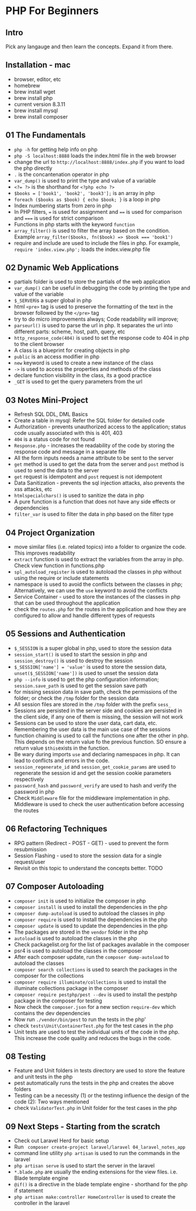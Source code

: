 # PHP For Beginners

## Intro

Pick any langauge and then learn the concepts. Expand it from there.

## Installation - mac

- browser, editor, etc
- homebrew
- brew install wget
- brew install php
- current version 8.3.11
- brew install mysql
- brew install composer

## 01 The Fundamentals

- `php -h` for getting help info on php
- `php -S localhost:8888` loads the index.html file in the web browser
- change the url to `http://localhost:8888/index.php` if you want to load the php directly
- `.` is the concantenation operator in php
- `var_dump()` is used to print the type and value of a variable
- `<?= ?>` is the shorthand for `<?php echo ?>`
- `$books = ['book1', 'book2', 'book3'];` is an array in php
- `foreach ($books as $book) { echo $book; }` is a loop in php
- Index numbering starts from zero in php
- In PHP filters, `=` is used for assignment and `==` is used for comparison and `===` is used for strict comparison
- Functions in php starts with the keyword `function`
- `array_filter()` is used to filter the array based on the condition. Example `array_filter($books, fn($book) => $book === 'book1')` 
- require and include are used to include the files in php. For example, `require 'index.view.php';` loads the index.view.php file

## 02 Dynamic Web Applications

- partials folder is used to store the partials of the web application
- `var_dump()` can be useful in debugging the code by printing the type and value of the variable
- `$_SERVER`is a super global in php
- html `<pre>` tag is used to preserve the formatting of the text in the browser followed by the `</pre>` tag
- try to do micro improvements always; Code readability will improve;
- `parseurl()` is used to parse the url in php. It separates the url into different parts: scheme, host, path, query, etc
- `http_response_code(404)` is used to set the response code to 404 in php to the client browser
- A class is a blueprint for creating objects in php
- `public` is an access modifier in php
- `new` keyword is used to create a new instance of the class
- `->` is used to access the properties and methods of the class
- declare function visibility in the class, its a good practice
- `_GET` is used to get the query parameters from the url

## 03 Notes Mini-Project

- Refresh SQL DDL, DML Basics
- Create a table in mysql: Refer the SQL folder for detailed code
- Authorization - prevents unauthorized access to the application; status code usually associated with this is 401, 403
- `404` is a status code for not found
- `Response.php` - increases the readability of the code by storing the response code and message in a separate file
- All the form inputs needs a name attribute to be sent to the server
- `get` method is used to get the data from the server and `post` method is used to send the data to the server
- `get` request is idempotent and `post` request is not idempotent
- Data Sanitization - prevents the sql injection attacks, also prevents the xss attacks, etc
- `htmlspecialchars()` is used to sanitize the data in php
- A pure function is a function that does not have any side effects or dependencies
- `filter_var` is used to filter the data in php based on the filter type

## 04 Project Organization

- move similar files (i.e. related topics) into a folder to organize the code. This improves readability
- `extract` function is used to extract the variables from the array in php. Check view function in functions.php
- `spl_autoload_register` is used to autoload the classes in php without using the require or include statements
- namespace is used to avoid the conflicts between the classes in php; Alternatively, we can use the `use` keyword to avoid the conflicts
- Service Container - used to store the instances of the classes in php that can be used throughout the application
- check the `routes.php` for the routes in the application and how they are configured to allow and handle different types of requests

## 05 Sessions and Authentication

- `$_SESSION` is a super global in php, used to store the session data
- `session_start()` is used to start the session in php and `session_destroy()` is used to destroy the session
- `$_SESSION['name'] = 'value'` is used to store the session data, `unset($_SESSION['name'])` is used to unset the session data
- `php --info` is used to get the php configuration information; `session.save_path` is used to get the session save path
- for missing session data in save path, check the permissions of the folder; or check the `/tmp` folder for the session data
- All session files are stored in the `/tmp` folder with the prefix `sess_`
- Sessions are persisted in the server side and cookies are persisted in the client side, if any one of them is missing, the session will not work
- Sessions can be used to store the user data, cart data, etc. Remembering the user data is the main use case of the sessions
- function chaining is used to call the functions one after the other in php. This depends on the return value fo the previous function. SO ensure a return value `$this`exists in the function.
- Be wary during imports `use` and declaring namespaces in php. It can lead to conflicts and errors in the code. 
- `session_regenerate_id` and `session_get_cookie_params` are used to regenerate the session id and get the session cookie parameters respectively
- `password_hash` and `password_verify` are used to hash and verify the password in php
- Check `Middleware` file for the middleware implementation in php. Middleware is used to check the user authentication before accessing the routes

## 06 Refactoring Techniques

- RPG pattern (Redirect - POST - GET)  - used to prevent the form resubmission
- Session Flashing - used to store the session data for a single request/user
- Revisit on this topic to understand the concepts better. TODO

## 07 Composer Autoloading

- `composer init` is used to initialize the composer in php
- `composer install` is used to install the dependencies in the php
- `composer dump-autoload` is used to autoload the classes in php
- `composer require` is used to install the dependencies in the php
- `composer update` is used to update the dependencies in the php
- The packages are stored in the `vendor` folder in the php
- `autoload` is used to autoload the classes in the php
- Check packagelist.org for the list of packages available in the composer
- psr4 is used to autoload the classes in the composer
- After each composer update, run the `composer dump-autoload` to autoload the classes
- `composer search collections` is used to search the packages in the composer for the collections
- `composer require illuminate/collections` is used to install the illuminate collections package in the composer
- `composer require pestphp/pest --dev` is used to install the pestphp package in the composer for testing
- Now check the `composer.json` for a new section `require-dev` which contains the dev dependencies 
- Now run `./vendor/bin/pest` to run the tests in the php'
- check `tests\Unit\ContainerTest.php` for the test cases in the php
- Unit tests are used to test the individual units of the code in the php. This increase the code quality and reduces the bugs in the code.

## 08 Testing

- Feature and Unit folders in tests directory are used to store the feature and unit tests in the php
- pest automatically runs the tests in the php and creates the above folders
- Testing can be a necessity (1) or the testinng influence the design of the code (2): Two ways mentioned 
- check `ValidatorTest.php` in Unit folder for the test cases in the php

## 09 Next Steps - Starting from the scratch

- Check out Laravel Herd for basic setup
- Run ` composer create-project laravel/laravel 04_laravel_notes_app`
- command line utility `php artisan` is used to run the commands in the laravel
- `php artisan serve` is used to start the server in the laravel
- `*.blade.php` are usually the ending extensions for the view files. i.e. Blade template engine
- `@if()` is a directive in the blade template engine - shorthand for the php if statement
- `php artisan make:controller HomeController` is used to create the controller in the laravel